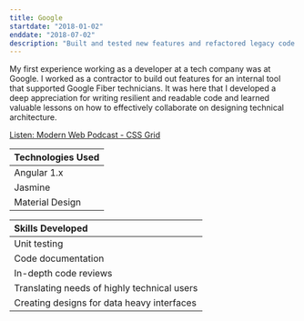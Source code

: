 ```yaml
---
title: Google
startdate: "2018-01-02"
enddate: "2018-07-02"
description: "Built and tested new features and refactored legacy code for an internal tool at Fiber"
---
```


My first experience working as a developer at a tech company was at Google. I worked as a contractor to build out features for an internal tool that supported Google Fiber technicians. It was here that I developed a deep appreciation for writing resilient and readable code and learned valuable lessons on how to effectively collaborate on designing technical architecture.

[Listen: Modern Web Podcast - CSS Grid](https://www.youtube.com/watch?v=K7CJ_WpGCiU)


| Technologies Used | 
| :----------       | 
| Angular 1.x       | 
| Jasmine           | 
| Material Design   | 



| Skills Developed |
| :----- |
| Unit testing |
| Code documentation |
| In-depth code reviews |
| Translating needs of highly technical users |
| Creating designs for data heavy interfaces |

